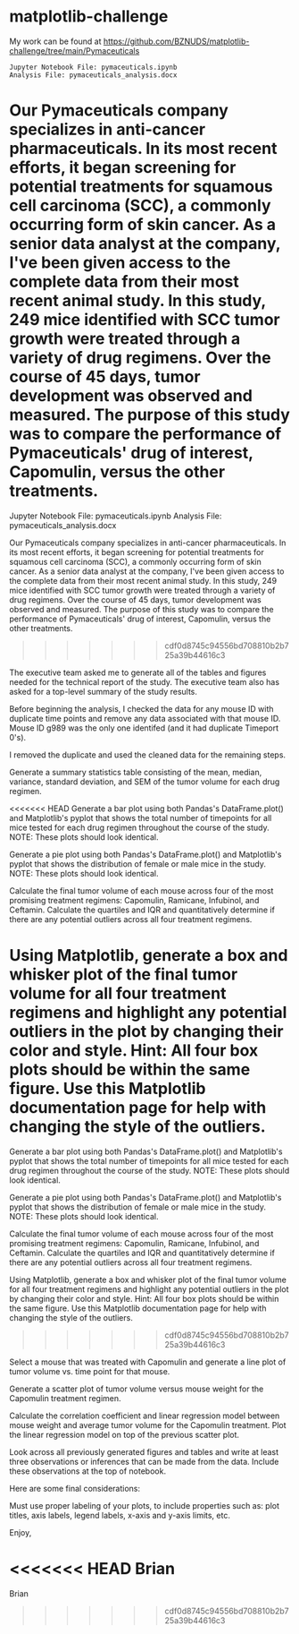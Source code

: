 # matplotlib-challenge

My work can be found at https://github.com/BZNUDS/matplotlib-challenge/tree/main/Pymaceuticals

    Jupyter Notebook File: pymaceuticals.ipynb 
    Analysis File: pymaceuticals_analysis.docx

Our Pymaceuticals company specializes in anti-cancer pharmaceuticals. In its most recent efforts, it began screening for potential treatments for squamous cell carcinoma (SCC), a commonly occurring form of skin cancer. As a senior data analyst at the company, I've been given access to the complete data from their most recent animal study. In this study, 249 mice identified with SCC tumor growth were treated through a variety of drug regimens. Over the course of 45 days, tumor development was observed and measured. The purpose of this study was to compare the performance of Pymaceuticals' drug of interest, Capomulin, versus the other treatments.
=======
  Jupyter Notebook File: pymaceuticals.ipynb
  Analysis File: pymaceuticals_analysis.docx
  
Our Pymaceuticals company specializes in anti-cancer pharmaceuticals. In its most recent efforts, it began screening for potential treatments for squamous cell carcinoma (SCC), a commonly occurring form of skin cancer. As a senior data analyst at the company, I've been given access to the complete data from their most recent animal study. In this study, 249 mice identified with SCC tumor growth were treated through a variety of drug regimens. Over the course of 45 days, tumor development was observed and measured. The purpose of this study was to compare the performance of Pymaceuticals' drug of interest, Capomulin, versus the other treatments. 
>>>>>>> cdf0d8745c94556bd708810b2b725a39b44616c3

The executive team asked me to generate all of the tables and figures needed for the technical report of the study. The executive team also has asked for a top-level summary of the study results.

Before beginning the analysis, I checked the data for any mouse ID with duplicate time points and remove any data associated with that mouse ID. Mouse ID g989 was the only one identifed (and it had duplicate Timeport 0's).

I removed the duplicate and used the cleaned data for the remaining steps.

Generate a summary statistics table consisting of the mean, median, variance, standard deviation, and SEM of the tumor volume for each drug regimen.

<<<<<<< HEAD
Generate a bar plot using both Pandas's DataFrame.plot() and Matplotlib's pyplot that shows the total number of timepoints for all mice tested for each drug regimen throughout the course of the study. NOTE: These plots should look identical.

Generate a pie plot using both Pandas's DataFrame.plot() and Matplotlib's pyplot that shows the distribution of female or male mice in the study. NOTE: These plots should look identical.

Calculate the final tumor volume of each mouse across four of the most promising treatment regimens: Capomulin, Ramicane, Infubinol, and Ceftamin. Calculate the quartiles and IQR and quantitatively determine if there are any potential outliers across all four treatment regimens.

Using Matplotlib, generate a box and whisker plot of the final tumor volume for all four treatment regimens and highlight any potential outliers in the plot by changing their color and style. Hint: All four box plots should be within the same figure. Use this Matplotlib documentation page for help with changing the style of the outliers.
=======
Generate a bar plot using both Pandas's DataFrame.plot() and Matplotlib's pyplot that shows the total number of timepoints for all mice tested for each drug regimen throughout the course of the study.
NOTE: These plots should look identical.

Generate a pie plot using both Pandas's DataFrame.plot() and Matplotlib's pyplot that shows the distribution of female or male mice in the study.
NOTE: These plots should look identical.

Calculate the final tumor volume of each mouse across four of the most promising treatment regimens: Capomulin, Ramicane, Infubinol, and Ceftamin. Calculate the quartiles and IQR and quantitatively determine if there are any potential outliers across all four treatment regimens.

Using Matplotlib, generate a box and whisker plot of the final tumor volume for all four treatment regimens and highlight any potential outliers in the plot by changing their color and style.
Hint: All four box plots should be within the same figure. Use this Matplotlib documentation page for help with changing the style of the outliers.
>>>>>>> cdf0d8745c94556bd708810b2b725a39b44616c3

Select a mouse that was treated with Capomulin and generate a line plot of tumor volume vs. time point for that mouse.

Generate a scatter plot of tumor volume versus mouse weight for the Capomulin treatment regimen.

Calculate the correlation coefficient and linear regression model between mouse weight and average tumor volume for the Capomulin treatment. Plot the linear regression model on top of the previous scatter plot.

Look across all previously generated figures and tables and write at least three observations or inferences that can be made from the data. Include these observations at the top of notebook.

Here are some final considerations:

Must use proper labeling of your plots, to include properties such as: plot titles, axis labels, legend labels, x-axis and y-axis limits, etc.

Enjoy,

<<<<<<< HEAD
Brian
=======
Brian
>>>>>>> cdf0d8745c94556bd708810b2b725a39b44616c3
